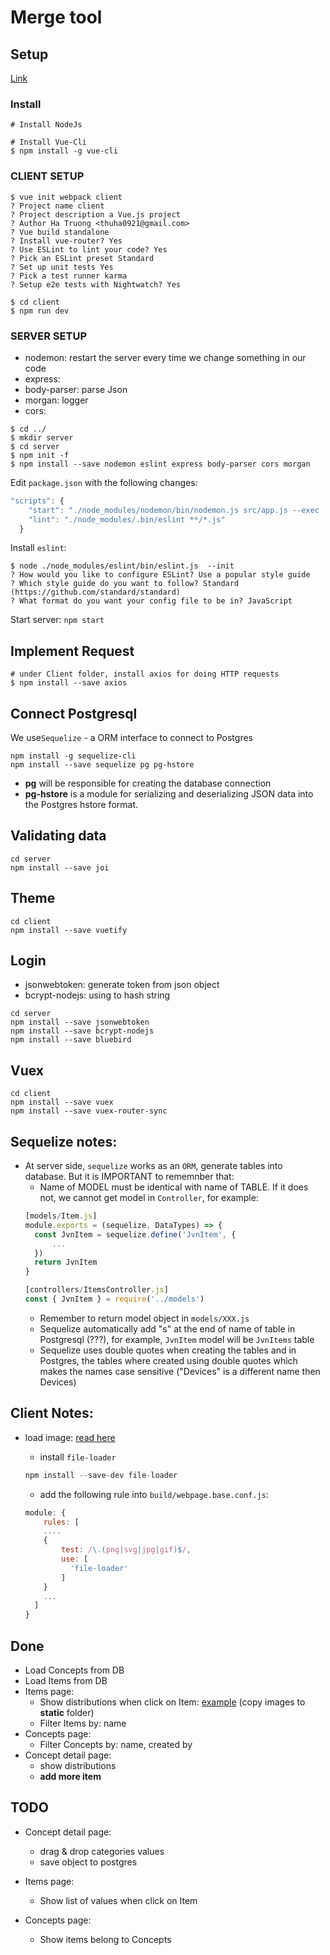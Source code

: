 # Merge tool #

## Setup

[Link](https://www.youtube.com/watch?v=Fa4cRMaTDUI&list=PLWKjhJtqVAbnadueQ-C5keMQQiQau_i0D)

### Install

```
# Install NodeJs

# Install Vue-Cli
$ npm install -g vue-cli
```

### CLIENT SETUP

```
$ vue init webpack client
? Project name client
? Project description a Vue.js project
? Author Ha Truong <thuha0921@gmail.com>
? Vue build standalone
? Install vue-router? Yes
? Use ESLint to lint your code? Yes
? Pick an ESLint preset Standard
? Set up unit tests Yes
? Pick a test runner karma
? Setup e2e tests with Nightwatch? Yes

$ cd client
$ npm run dev
```

### SERVER SETUP

* nodemon: restart the server every time we change something in our code
* express:
* body-parser: parse Json
* morgan: logger
* cors: 

```
$ cd ../
$ mkdir server
$ cd server
$ npm init -f
$ npm install --save nodemon eslint express body-parser cors morgan

```

Edit `package.json` with the following changes:

```javascript
"scripts": {
    "start": "./node_modules/nodemon/bin/nodemon.js src/app.js --exec 'npm run lint && node'",
    "lint": "./node_modules/.bin/eslint **/*.js"
  }
```

Install `eslint`:

```
$ node ./node_modules/eslint/bin/eslint.js  --init
? How would you like to configure ESLint? Use a popular style guide
? Which style guide do you want to follow? Standard (https://github.com/standard/standard)
? What format do you want your config file to be in? JavaScript

```

Start server: `npm start`

## Implement Request

```
# under Client folder, install axios for doing HTTP requests
$ npm install --save axios
```

## Connect Postgresql

We use`Sequelize` - a ORM interface to connect to Postgres

```
npm install -g sequelize-cli
npm install --save sequelize pg pg-hstore
```
* **pg** will be responsible for creating the database connection
* **pg-hstore** is a module for serializing and deserializing JSON data into the Postgres hstore format.



## Validating data

```
cd server
npm install --save joi
```

## Theme

```
cd client
npm install --save vuetify
```
## Login

* jsonwebtoken: generate token from json object
* bcrypt-nodejs: using to hash string
```
cd server
npm install --save jsonwebtoken
npm install --save bcrypt-nodejs
npm install --save bluebird
```
## Vuex


```
cd client
npm install --save vuex
npm install --save vuex-router-sync
```

## Sequelize notes:
- At server side, `sequelize` works as an `ORM`, generate tables into database. But it is IMPORTANT to rememnber that:
    + Name of MODEL must be identical with name of TABLE. If it does not, we cannot get model in `Controller`, for example:
    ```javascript
    [models/Item.js]
    module.exports = (sequelize, DataTypes) => {
      const JvnItem = sequelize.define('JvnItem', {
          ...
      })
      return JvnItem
    }
  
    [controllers/ItemsController.js]
    const { JvnItem } = require('../models')
    ```
    + Remember to return model object in `models/XXX.js`
    + Sequelize automatically add "s" at the end of name of table in Postgresql (???), for example, `JvnItem` model will be `JvnItems` table
    + Sequelize uses double quotes when creating the tables and in Postgres, the tables where created using double quotes which makes the names case sensitive ("Devices" is a different name then Devices)

## Client Notes:
- load image: [read here](https://webpack.js.org/guides/asset-management/#loading-images)
    + install `file-loader`
    
    ```javascript
    npm install --save-dev file-loader
    ```
    
    + add the following rule into `build/webpage.base.conf.js`:
    
    ```javascript
    module: {
        rules: [
        ....
        {
            test: /\.(png|svg|jpg|gif)$/,
            use: [
              'file-loader'
            ]
        }
        ...
      ]
    }
    ```
## Done
- Load Concepts from DB
- Load Items from DB
- Items page:
    - Show distributions when click on Item: [example](https://codepen.io/metamet/pen/rrBEZr) (copy images to **static** folder)
    - Filter Items by: name
- Concepts page:
    - Filter Concepts by: name, created by
- Concept detail page:
    - show distributions
    - **add more item**
    
## TODO
- Concept detail page:
    - drag & drop categories values
    - save object to postgres
    
- Items page:
    - Show list of values when click on Item
- Concepts page:
    - Show items belong to Concepts
